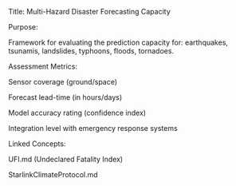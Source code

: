 Title: Multi-Hazard Disaster Forecasting Capacity

Purpose:

Framework for evaluating the prediction capacity for: earthquakes, tsunamis, landslides, typhoons, floods, tornadoes.



Assessment Metrics:

Sensor coverage (ground/space)

Forecast lead-time (in hours/days)

Model accuracy rating (confidence index)

Integration level with emergency response systems



Linked Concepts:

UFI.md (Undeclared Fatality Index)

StarlinkClimateProtocol.md


